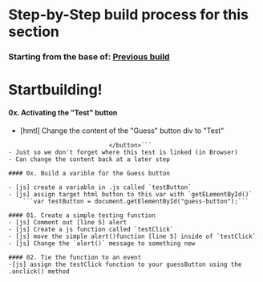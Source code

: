 # Step-by-Step build process for this section

### Starting from the base of: [Previous build](https://github.com/NeuTrix/Hangman-tutorial/tree/master/Lecture-06-connecting-js-display/Step-0601-connect-js-file)

# Startbuilding!

#### 0x. Activating the "Test" button
- [hmtl] Change the content of the "Guess" button div to "Test"
```<button class="outline col-md-4 btn-block btn-default" id="guess-button">	TEST
							</button>```
- Just so we don't forget where this test is linked (in Browser)
- Can change the content back at a later step

#### 0x. Build a varible for the Guess button
		
- [js] create a variable in .js called `testButton` 
- [js] assign target html button to this var with `getELementById()`
	```var testButton = document.getElementById("guess-button");```

#### 01. Create a simple testing function 
- [js] Comment out [line 5] alert
- [js] Create a js function called `testClick`
- [js] move the simple alert()function [line 5] inside of `testClick`
- [js] Change the `alert()` message to something new

#### 02. Tie the function to an event
-[js] assign the testClick function to your guessButton using the .onclick() method
